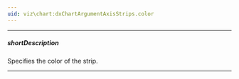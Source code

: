 ```yaml
---
uid: viz\chart:dxChartArgumentAxisStrips.color
---
```

---
##### shortDescription
Specifies the color of the strip.

---
<!--
#include common-colorlist
-->